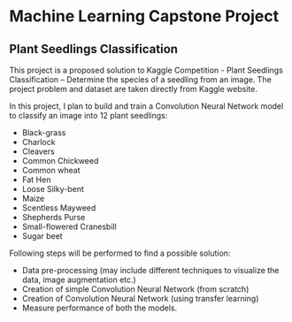 # Machine Learning Capstone Project
## Plant Seedlings Classification

This project is a proposed solution to Kaggle Competition - Plant Seedlings Classification – Determine the species of a seedling from an image. The project problem and dataset are taken directly from Kaggle website.

In this project, I plan to build and train a Convolution Neural Network model to classify an image into 12 plant seedlings:
- Black-grass
- Charlock
- Cleavers
- Common Chickweed
-	Common wheat
-	Fat Hen
-	Loose Silky-bent
-	Maize
-	Scentless Mayweed
-	Shepherds Purse
-	Small-flowered Cranesbill
-	Sugar beet

Following steps will be performed to find a possible solution:
-	Data pre-processing (may include different techniques to visualize the data, image augmentation etc.)
-	Creation of simple Convolution Neural Network (from scratch)
-	Creation of Convolution Neural Network (using transfer learning)
-	Measure performance of both the models.
